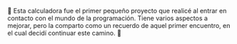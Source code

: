 :rocket: Esta calculadora fue el primer pequeño proyecto que realicé al entrar en contacto con el mundo de la programación. Tiene varios aspectos a mejorar, pero la comparto como un recuerdo de aquel primer encuentro, en el cual decidí continuar este camino. :rocket: 
